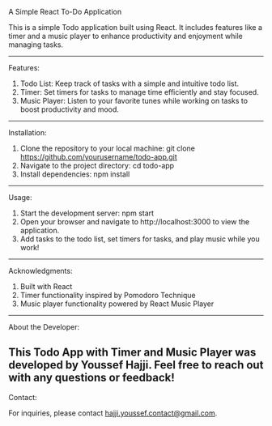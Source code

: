 A Simple React To-Do Application

This is a simple Todo application built using React. It includes features like a timer and a music player to enhance productivity and enjoyment while managing tasks.

------------------------------------------------------------------------------------------------------------------------------------------------

Features:

1. Todo List: Keep track of tasks with a simple and intuitive todo list.
2. Timer: Set timers for tasks to manage time efficiently and stay focused.
3. Music Player: Listen to your favorite tunes while working on tasks to boost productivity and mood.
------------------------------------------------------------------------------------------------------------------------------------------------

Installation:

1. Clone the repository to your local machine: git clone https://github.com/yourusername/todo-app.git
2. Navigate to the project directory: cd todo-app
3. Install dependencies: npm install
------------------------------------------------------------------------------------------------------------------------------------------------

Usage:

1. Start the development server: npm start
2. Open your browser and navigate to http://localhost:3000 to view the application.
3. Add tasks to the todo list, set timers for tasks, and play music while you work!
------------------------------------------------------------------------------------------------------------------------------------------------

Acknowledgments:

1. Built with React
2. Timer functionality inspired by Pomodoro Technique
3. Music player functionality powered by React Music Player
------------------------------------------------------------------------------------------------------------------------------------------------

About the Developer:

This Todo App with Timer and Music Player was developed by Youssef Hajji. Feel free to reach out with any questions or feedback!
------------------------------------------------------------------------------------------------------------------------------------------------

Contact:

For inquiries, please contact hajji.youssef.contact@gmail.com.






